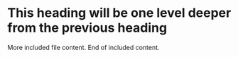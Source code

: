 # This heading will be one level deeper from the previous heading
More included file content.
End of included content.
